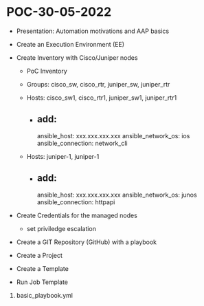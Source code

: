 # POC-30-05-2022


- Presentation: Automation motivations and AAP basics
- Create an Execution Environment (EE)
- Create Inventory with Cisco/Juniper nodes
    - PoC Inventory
    - Groups: cisco_sw, cisco_rtr, juniper_sw, juniper_rtr
    - Hosts: cisco_sw1, cisco_rtr1, juniper_sw1, juniper_rtr1
        - add: 
            ---
            ansible_host: xxx.xxx.xxx.xxx
            ansible_network_os: ios
            ansible_connection: network_cli

    - Hosts: juniper-1, juniper-1
        - add: 
            ---
            ansible_host: xxx.xxx.xxx.xxx
            ansible_network_os: junos
            ansible_connection: httpapi

- Create Credentials for the managed nodes
    - set priviledge escalation
- Create a GIT Repository (GitHub) with a playbook 
- Create a Project
- Create a Template
- Run Job Template


1. basic_playbook.yml